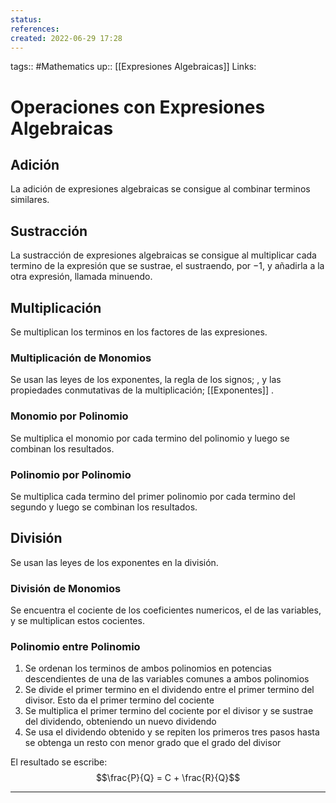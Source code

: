 ```yaml
---
status:
references:
created: 2022-06-29 17:28
---
```

tags:: #Mathematics 
up:: [[Expresiones Algebraicas]]
Links: 
# Operaciones con Expresiones Algebraicas
## Adición
La adición de expresiones algebraicas se consigue al combinar terminos similares.

## Sustracción
La sustracción de expresiones algebraicas se consigue al multiplicar cada termino de la expresión que se sustrae, el sustraendo, por $-1$, y añadirla a la otra expresión, llamada minuendo.

## Multiplicación
Se multiplican los terminos en los factores de las expresiones.

### Multiplicación de Monomios
Se usan las leyes de los exponentes, la regla de los signos; , y las propiedades conmutativas de la multiplicación; [[Exponentes]] .

### Monomio por Polinomio
Se multiplica el monomio por cada termino del polinomio y luego se combinan los resultados.

### Polinomio por Polinomio
Se multiplica cada termino del primer polinomio por cada termino del segundo y luego se combinan los resultados.

## División
Se usan las leyes de los exponentes en la división.

### División de Monomios
Se encuentra el cociente de los coeficientes numericos, el de las variables, y se multiplican estos cocientes.

### Polinomio entre Polinomio
1. Se ordenan los terminos de ambos polinomios en potencias descendientes de una de las variables comunes a ambos polinomios
2. Se divide el primer termino en el dividendo entre el primer termino del divisor. Esto da el primer termino del cociente
3. Se multiplica el primer termino del cociente por el divisor y se sustrae del dividendo, obteniendo un nuevo dividendo
4. Se usa el dividendo obtenido y se repiten los primeros tres pasos hasta se obtenga un resto con menor grado que el grado del divisor

El resultado se escribe: $$\frac{P}{Q} = C + \frac{R}{Q}$$
___
